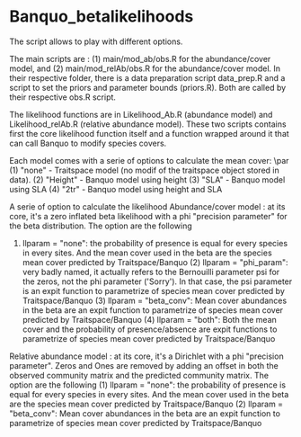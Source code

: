 # Banquo_betalikelihoods

The script allows to play with different options. 

The main scripts are : (1) main/mod_ab/obs.R for the abundance/cover model, and (2) main/mod_relAb/obs.R for the abundance/cover model.
In their respective folder, there is a data preparation script data_prep.R and a script to set the priors and parameter bounds (priors.R). Both are called by their respective obs.R script.

The likelihood functions are in Likelihood_Ab.R (abundance model) and Likelihood_relAb.R (relative abundance model). These two scripts contains first the core likelihood function itself and a function wrapped around it that can call Banquo to modify species covers.

Each model comes with a serie of options to calculate the mean cover: 
\par (1) "none" - Traitspace model (no modif of the traitspace object stored in data).
(2) "Height" - Banquo model using height
(3) "SLA" - Banquo model using SLA
(4) "2tr" - Banquo model using height and SLA

A serie of option to calculate the likelihood
Abundance/cover model : at its core, it's a zero inflated beta likelihood with a phi "precision parameter" for the beta distribution. The option are the following
1. llparam = "none": the probability of presence is equal for every species in every sites. And the mean cover used in the beta are the species mean cover predicted by Traitspace/Banquo
(2) llparam = "phi_param": very badly named, it actually refers to the Bernouilli parameter psi for the zeros, not the phi parameter ('Sorry'). In that case, the psi parameter is an expit function to parametrize of species mean cover predicted by Traitspace/Banquo
(3) llparam = "beta_conv": Mean cover abundances in the beta are an expit function to parametrize of species mean cover predicted by Traitspace/Banquo
(4) llparam = "both": Both the mean cover and the probability of presence/absence are expit functions to parametrize of species mean cover predicted by Traitspace/Banquo

Relative abundance model : at its core, it's a Dirichlet with a phi "precision parameter". Zeros and Ones are removed by adding an offset in both the observed community matrix and the predicted community matrix.
The option are the following
(1) llparam = "none": the probability of presence is equal for every species in every sites. And the mean cover used in the beta are the species mean cover predicted by Traitspace/Banquo
(2) llparam = "beta_conv": Mean cover abundances in the beta are an expit function to parametrize of species mean cover predicted by Traitspace/Banquo
